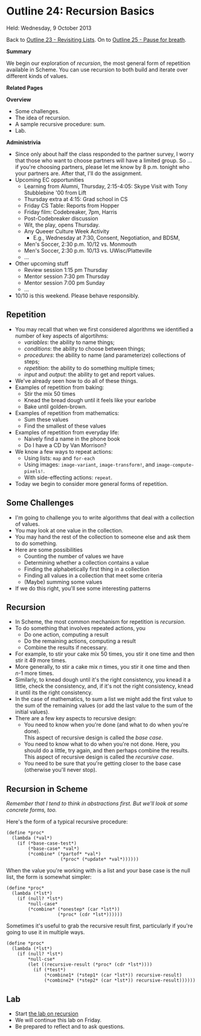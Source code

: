 Outline 24: Recursion Basics
============================

Held: Wednesday, 9 October 2013

Back to [Outline 23 - Revisiting Lists](outline.23.html).
On to [Outline 25 - Pause for breath](outline.25.html).

**Summary**

We begin our exploration of *recursion*, the most general form
of repetition available in Scheme.  You can use recursion to both build
and iterate over different kinds of values.  

**Related Pages**


**Overview**

* Some challenges.
* The idea of recursion.
* A sample recursive procedure: sum.
* Lab.

**Administrivia**

* Since only about half the class responded to the partner survey, I worry
  that those who want to choose partners will have a limited group.  So ...
  if you're choosing partners, please let me know by 8 p.m. tonight who
  your partners are.  After that, I'll do the assignment.
* Upcoming EC opportunities
    * Learning from Alumni, Thursday, 2:15-4:05: Skype Visit with 
      Tony Stubblebine '00 from Lift
    * Thursday extra at 4:15: Grad school in CS
    * Friday CS Table: Reports from Hopper
    * Friday film: Codebreaker, 7pm, Harris
    * Post-Codebreaker discussion
    * Wit, the play, opens Thursday.
    * Any Queeer Culture Week Activity
       * E.g., Wednesday at 7:30, Consent, Negotiation, and BDSM,
    * Men's Soccer, 2:30 p.m. 10/12 vs. Monmouth
    * Men's Soccer, 2:30 p.m. 10/13 vs. UWisc/Platteville
    * ...
* Other upcoming stuff
    * Review session 1:15 pm Thursday
    * Mentor session 7:30 pm Thursday
    * Mentor session 7:00 pm Sunday
    * ...
* 10/10 is this weekend.  Please behave responsibly.

Repetition
----------

* You may recall that when we first considered algorithms we identified
  a number of key aspects of algortihms:
    * *variables*: the ability to name things;
    * *conditions*: the ability to choose between things;
    * *procedures*: the ability to name (and parameterize)
    collections of steps;
    * *repetition*: the ability to do something multiple times;
    * *input* and *output*: the ability to get and report
    values.
* We've already seen how to do all of these things.
* Examples of repetition from baking:
    * Stir the mix 50 times
    * Knead the bread dough until it feels like your earlobe
    * Bake until golden-brown.
* Examples of repetition from mathematics:
    * Sum these values
    * Find the smallest of these values
* Examples of repetition from everyday life:
    * Naively find a name in the phone book
    * Do I have a CD by Van Morrison?
* We know a few ways to repeat actions:
    * Using lists: `map` and `for-each` 
    * Using images: `image-variant`, `image-transform!`,
    and `image-compute-pixels!`.
    * With side-effecting actions: `repeat`.
* Today we begin to consider more general forms of repetition.

Some Challenges
---------------

* I'm going to challenge you to write algorithms that deal with a
  collection of values.
* You may look at one value in the collection.
* You may hand the rest of the collection to someone else and ask
  them to do something.
* Here are some possibilities
    * Counting the number of values we have
    * Determining whether a collection contains a value
    * Finding the alphabetically first thing in a collection
    * Finding all values in a collection that meet some criteria
    * (Maybe) summing some values
* If we do this right, you'll see some interesting patterns

Recursion
---------

* In Scheme, the most common mechanism for repetition is *recursion*.
* To do something that involves repeated actions, you
    * Do one action, computing a result
    * Do the remaining actions, computing a result
    * Combine the results if necessary.
* For example, to stir your cake mix 50 times, you stir it one time
  and then stir it 49 more times.
* More generally, to stir a cake mix *n* times, you stir it one
  time and then *n*-1 more times.
* Similarly, to knead dough until it's the right consistency, you
  knead it a little, check the consistency, and, if it's not the
  right consistency, knead it until its the right consistency.
* In the case of mathematics, to sum a list we might add the
  first value to the sum of the remaining values (or add the
  last value to the sum of the initial values).
* There are a few key aspects to recursive design:
    * You need to know when you're done (and what to do when you're done).  
      This aspect of recursive design is called the *base case*.
    * You need to know what to do when you're not done.  Here, you should
      do a little, try again, and then perhaps combine the results.
      This aspect of recursive design is called the *recursive case*.
    * You need to be sure that you're getting closer to the base case
      (otherwise you'll never stop).

Recursion in Scheme
-------------------

_Remember that I tend to think in abstractions first.  But we'll look
at some concrete forms, too._

Here's the form of a typical recursive procedure:

    (define *proc*
      (lambda (*val*)
        (if (*base-case-test*)
            (*base-case* *val*)
            (*combine* (*partof* *val*)
                        (*proc* (*update* *val*))))))

When the value you're working with is a list and your base case
is the null list, the form is somewhat simpler:

    (define *proc*
      (lambda (*lst*)
        (if (null? *lst*)
            *null-case*
            (*combine* (*onestep* (car *lst*))
                       (*proc* (cdr *lst*))))))

Sometimes it's useful to grab the recursive result first, particularly
if you're going to use it in multiple ways.

    (define *proc*
      (lambda (*lst*)
        (if (null? *lst*)
            *null-cse*
            (let ((recursive-result (*proc* (cdr *lst*))))
              (if (*test*)
                  (*combine1* (*step1* (car *lst*)) recursive-result)
                  (*combine2* (*step2* (car *lst*)) recursive-result))))))

Lab
---

* Start [the lab on recursion](../Labs/recursion-basics-lab.html)
* We will continue this lab on Friday.
* Be prepared to reflect and to ask questions.


